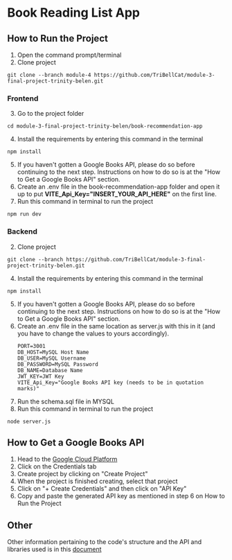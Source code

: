 # Book Reading List App
 
## How to Run the Project
1. Open the command prompt/terminal
2. Clone project 
```
git clone --branch module-4 https://github.com/TriBellCat/module-3-final-project-trinity-belen.git
```
### Frontend

3. Go to the project folder 
```
cd module-3-final-project-trinity-belen/book-recommendation-app
```
4. Install the requirements by entering this command in the terminal
```
npm install
```
5. If you haven't gotten a Google Books API, please do so before continuing to the next step. Instructions on how to do so is at the "How to Get a Google Books API" section.
6. Create an .env file in the book-recommendation-app folder and open it up to put **VITE_Api_Key="INSERT_YOUR_API_HERE"** on the first line.
7. Run this command in terminal to run the project
```
npm run dev
```
### Backend
2. Clone project 
```
git clone --branch https://github.com/TriBellCat/module-3-final-project-trinity-belen.git
```
4. Install the requirements by entering this command in the terminal
```
npm install
```
5. If you haven't gotten a Google Books API, please do so before continuing to the next step. Instructions on how to do so is at the "How to Get a Google Books API" section.
6. Create an .env file in the same location as server.js with this in it (and you have to change the values to yours accordingly).
   ```
   PORT=3001
   DB_HOST=MySQL Host Name
   DB_USER=MySQL Username
   DB_PASSWORD=MySQL Password
   DB_NAME=Database Name
   JWT_KEY=JWT Key
   VITE_Api_Key="Google Books API key (needs to be in quotation marks)"
   ```
7. Run the schema.sql file in MYSQL
8. Run this command in terminal to run the project
```
node server.js
```
## How to Get a Google Books API
1. Head to the [Google Cloud Platform](https://console.developers.google.com/apis/credentials)
2. Click on the Credentials tab
3. Create project by clicking on "Create Project"
4. When the project is finished creating, select that project
5. Click on "+ Create Credentials" and then click on "API Key"
6. Copy and paste the generated API key as mentioned in step 6 on How to Run the Project

## Other 
Other information pertaining to the code's structure and the API and libraries used is in this [document](https://docs.google.com/document/d/1ervU2UGccMAh6cDOnvskbUd97rN3S7KTtbWg6xhDhIw/edit?usp=sharing)
